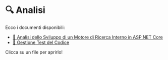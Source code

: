 # 🔍 Analisi

Ecco i documenti disponibili:

- [📄 Analisi dello Sviluppo di un Motore di Ricerca Interno in ASP.NET Core](./Ricerca.md)
- [📄 Gestione Test del Codice](./Test.md)

Clicca su un file per aprirlo!

